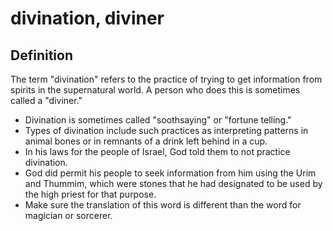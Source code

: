 # divination, diviner

## Definition

The term "divination" refers to the practice of trying to get information from spirits in the supernatural world. A person who does this is sometimes called a "diviner."

* Divination is sometimes called "soothsaying" or "fortune telling."
* Types of divination include such practices as interpreting patterns in animal bones or in remnants of a drink left behind in a cup.
* In his laws for the people of Israel, God told them to not practice divination.
* God did permit his people to seek information from him using the Urim and Thummim, which were stones that he had designated to be used by the high priest for that purpose.
* Make sure the translation of this word is different than the word for magician or sorcerer.